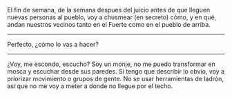 El fin de semana, de la semana despues del juicio antes de que lleguen nuevas personas al pueblo, voy a chusmear (en secreto) cómo, y en qué, andan nuestros vecinos tanto en el Fuerte como en el pueblo de arriba.

---

Perfecto, ¿cómo lo vas a hacer?

---

¿Voy, me escondo, escucho? Soy un monje, no me puedo transformar en mosca y escuchar desde sus paredes. 
Si tengo que describir lo obvio, voy a priorizar movimiento o grupos de gente.
No se usar herramientas de ladrón, así que no me voy a meter a donde no llegue por el techo.
